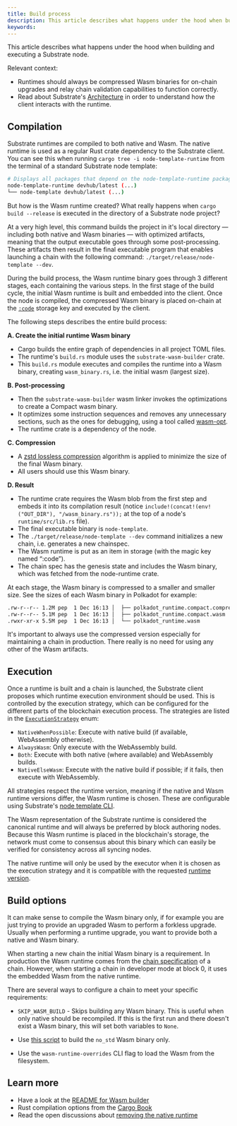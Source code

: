 ```yaml
---
title: Build process
description: This article describes what happens under the hood when building and executing a Substrate node.
keywords:
---
```


This article describes what happens under the hood when building and executing a Substrate node.

Relevant context:

- Runtimes should always be compressed Wasm binaries for on-chain upgrades and relay chain validation capabilities to function correctly.
- Read about Substrate's [Architecture](/main-docs/fundamentals/architecture) in order to understand how the client interacts with the runtime.

## Compilation

Substrate runtimes are compiled to both native and Wasm.
The native runtime is used as a regular Rust crate dependency to the Substrate client.
You can see this when running `cargo tree -i node-template-runtime` from the terminal of a standard Substrate node template:

```bash
# Displays all packages that depend on the node-template-runtime package.
node-template-runtime devhub/latest (...)
└── node-template devhub/latest (...)
```

But how is the Wasm runtime created?
What really happens when `cargo build --release` is executed in the directory of a Substrate node project?

At a very high level, this command builds the project in it's local directory &mdash; including both native and Wasm binaries &mdash; with optimized artifacts, meaning that the output executable goes through some post-processing.
These artifacts then result in the final executable program that enables launching a chain with the following command:
`./target/release/node-template --dev`.

During the build process, the Wasm runtime binary goes through 3 different stages, each containing the various steps.
In the first stage of the build cycle, the initial Wasm runtime is built and embedded into the client.
Once the node is compiled, the compressed Wasm binary is placed on-chain at the [`:code`](https://docs.substrate.io/rustdocs/latest/sp_storage/well_known_keys/constant.CODE.html) storage key and executed by the client.

The following steps describes the entire build process:

**A. Create the initial runtime Wasm binary**

- Cargo builds the entire graph of dependencies in all project TOML files.
- The runtime's `build.rs` module uses the `substrate-wasm-builder` crate.
- This `build.rs` module executes and compiles the runtime into a Wasm binary, creating `wasm_binary.rs`, i.e. the initial wasm (largest size). 

**B. Post-processing**

- Then the `substrate-wasm-builder` wasm linker invokes the optimizations to create a Compact wasm binary.
- It optimizes some instruction sequences and removes any unnecessary sections, such as the ones for debugging, using a tool called [wasm-opt](https://www.npmjs.com/package/wasm-opt).
- The runtime crate is a dependency of the node.

**C. Compression**

- A [zstd lossless compression](https://en.wikipedia.org/wiki/Zstandard) algorithm is applied to minimize the size of the final Wasm binary. 
- All users should use this Wasm binary. 

**D. Result**

- The runtime crate requires the Wasm blob from the first step and embeds it into its compilation result (notice `include!(concat!(env!("OUT_DIR"), "/wasm_binary.rs"));` at the top of a node's `runtime/src/lib.rs` file).
- The final executable binary is `node-template`.
- The `./target/release/node-template --dev` command initializes a new chain, i.e. generates a new chainspec.
- The Wasm runtime is put as an item in storage (with the magic key named “:code”).
- The chain spec has the genesis state and includes the Wasm binary, which was fetched from the node-runtime crate.


At each stage, the Wasm binary is compressed to a smaller and smaller size.
See the sizes of each Wasm binary in Polkadot for example:

```bash
.rw-r--r-- 1.2M pep  1 Dec 16:13 │  ├── polkadot_runtime.compact.compressed.wasm
.rw-r--r-- 5.1M pep  1 Dec 16:13 │  ├── polkadot_runtime.compact.wasm
.rwxr-xr-x 5.5M pep  1 Dec 16:13 │  └── polkadot_runtime.wasm
```

It's important to always use the compressed version especially for maintaining a chain in production.
There really is no need for using any other of the Wasm artifacts.

## Execution 

Once a runtime is built and a chain is launched, the Substrate client proposes which runtime execution environment should be used.
This is controlled by the execution strategy, which can be configured for the different parts of the blockchain execution process.
The strategies are listed in the [`ExecutionStrategy`](/rustdocs/latest/sp_state_machine/enum.ExecutionStrategy.html) enum:

- `NativeWhenPossible`: Execute with native build (if available, WebAssembly otherwise).
- `AlwaysWasm`: Only execute with the WebAssembly build.
- `Both`: Execute with both native (where available) and WebAssembly builds.
- `NativeElseWasm`: Execute with the native build if possible; if it fails, then execute with WebAssembly.

All strategies respect the runtime version, meaning if the native and Wasm runtime versions differ, the Wasm runtime is chosen.
These are configurable using Substrate's [node template CLI](/reference/command-line-tools/node-template).

The Wasm representation of the Substrate runtime is considered the canonical runtime and will always be preferred by block authoring nodes.
Because this Wasm runtime is placed in the blockchain's storage, the network must come to consensus about this binary which can easily be verified for consistency across all syncing nodes.

The native runtime will only be used by the executor when it is chosen as the execution strategy and it is compatible with the requested [runtime version](/main-docs/build/upgrade/#runtime-versioning).

## Build options

It can make sense to compile the Wasm binary only, if for example you are just trying to provide an upgraded Wasm to perform a forkless upgrade. 
Usually when performing a runtime upgrade, you want to provide both a native and Wasm binary.

When starting a new chain the initial Wasm binary is a requirement. 
In production the Wasm runtime comes from the [chain specification](/main-docs/build/chain-spec) of a chain.
However, when starting a chain in developer mode at block 0, it uses the embedded Wasm from the native runtime.

There are several ways to configure a chain to meet your specific requirements:

- `SKIP_WASM_BUILD` - Skips building any Wasm binary. This is useful when only native should be recompiled.
    If this is the first run and there doesn't exist a Wasm binary, this will set both variables to `None`.

- Use [this script](https://github.com/paritytech/substrate/blob/master/.maintain/build-only-wasm.sh) to build the `no_std` Wasm binary only. 

- Use the `wasm-runtime-overrides` CLI flag to load the Wasm from the filesystem.

## Learn more

- Have a look at the [README for Wasm builder](https://github.com/paritytech/substrate/blob/master/utils/wasm-builder/README.md)
- Rust compilation options from the [Cargo Book](https://doc.rust-lang.org/cargo/commands/cargo-build.html#compilation-options)
- Read the open discussions about [removing the native runtime](https://github.com/paritytech/substrate/issues/10579)